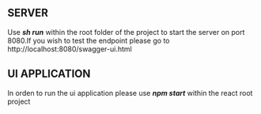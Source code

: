 **SERVER**
-----
Use **_sh run_**  within the root folder of the project to start the server on port 8080.If you wish to test the endpoint please go to http://localhost:8080/swagger-ui.html 


**UI APPLICATION**
------
In orden to run the ui application please use  **_npm start_**  within the react root project

